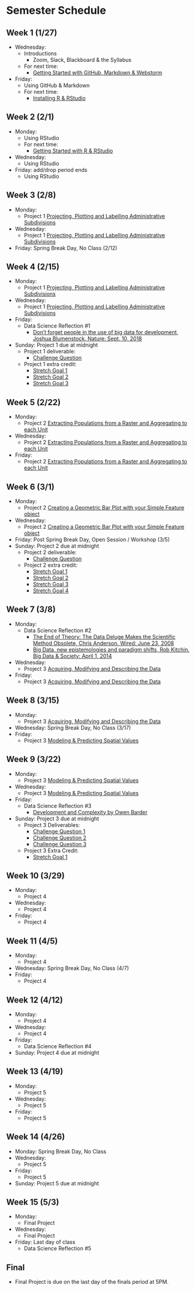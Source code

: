 # Semester Schedule

## Week 1 (1/27)
- Wednesday:
	- Introductions
		- Zoom, Slack, Blackboard & the Syllabus
	- For next time:
		- [Getting Started with GitHub, Markdown & Webstorm](https://tyler-frazier.github.io/dsbook/gitstart.html)
- Friday:
	- Using GitHub & Markdown
	- For next time:
		- [Installing R & RStudio](https://tyler-frazier.github.io/dsbook/rinstall.html)
	
## Week 2 (2/1)
- Monday:
	- Using RStudio
	- For next time:
	  - [Getting Started with R & RStudio](https://tyler-frazier.github.io/dsbook/rstart.html)
- Wednesday:
	- Using RStudio
- Friday: add/drop period ends
	- Using RStudio

## Week 3 (2/8)
- Monday:
	- Project 1 [Projecting, Plotting and Labelling Administrative Subdivisions](https://tyler-frazier.github.io/dsbook/describe.html#projecting-plotting-and-labelling-administrative-subdivisions)
- Wednesday:
	- Project 1 [Projecting, Plotting and Labelling Administrative Subdivisions](https://tyler-frazier.github.io/dsbook/describe.html#projecting-plotting-and-labelling-administrative-subdivisions)
- Friday: Spring Break Day, No Class (2/12)

## Week 4 (2/15)
- Monday:
	- Project 1 [Projecting, Plotting and Labelling Administrative Subdivisions](https://tyler-frazier.github.io/dsbook/describe.html#projecting-plotting-and-labelling-administrative-subdivisions)
- Wednesday:
	- Project 1 [Projecting, Plotting and Labelling Administrative Subdivisions](https://tyler-frazier.github.io/dsbook/describe.html#projecting-plotting-and-labelling-administrative-subdivisions)
- Friday:
	- Data Science Reflection #1 
	  	- [Don’t forget people in the use of big data for development, Joshua Blumenstock.  Nature: Sept. 10, 2018](https://www.nature.com/articles/d41586-018-06215-5)
- Sunday: Project 1 due at midnight
	- Project 1 deliverable:
		- [Challenge Question](https://tyler-frazier.github.io/dsbook/describe.html#challenge-question)
	- Project 1 extra credit:
	  	- [Stretch Goal 1](https://tyler-frazier.github.io/dsbook/describe.html#stretch-goal-1)
		- [Stretch Goal 2](https://tyler-frazier.github.io/dsbook/describe.html#stretch-goal-2)
		- [Stretch Goal 3](https://tyler-frazier.github.io/dsbook/describe.html#stretch-goal-3)
	
## Week 5 (2/22)
- Monday:
	- Project 2 [Extracting Populations from a Raster and Aggregating to each Unit](https://tyler-frazier.github.io/dsbook/describe.html#extracting-populations-from-a-raster-and-aggregating-to-each-unit)
- Wednesday:
	- Project 2 [Extracting Populations from a Raster and Aggregating to each Unit](https://tyler-frazier.github.io/dsbook/describe.html#extracting-populations-from-a-raster-and-aggregating-to-each-unit)
- Friday:
	- Project 2 [Extracting Populations from a Raster and Aggregating to each Unit](https://tyler-frazier.github.io/dsbook/describe.html#extracting-populations-from-a-raster-and-aggregating-to-each-unit)

## Week 6 (3/1)
- Monday:
	- Project 2 [Creating a Geometric Bar Plot with your Simple Feature object](https://tyler-frazier.github.io/dsbook/describe.html#creating-a-geometric-bar-plot-with-your-simple-feature-object)
- Wednesday:
	- Project 2 [Creating a Geometric Bar Plot with your Simple Feature object](https://tyler-frazier.github.io/dsbook/describe.html#creating-a-geometric-bar-plot-with-your-simple-feature-object)
- Friday: Post Spring Break Day, Open Session / Workshop (3/5)
- Sunday: Project 2 due at midnight  
	- Project 2 deliverable:  
		- [Challenge Question](https://tyler-frazier.github.io/dsbook/describe.html#project-1-deliverable)  
	- Project 2 extra credit:  
	  	- [Stretch Goal 1](https://tyler-frazier.github.io/dsbook/describe.html#stretch-goal-1-1)  
	  	- [Stretch Goal 2](https://tyler-frazier.github.io/dsbook/describe.html#stretch-goal-2-1)  
	  	- [Stretch Goal 3](https://tyler-frazier.github.io/dsbook/describe.html#stretch-goal-3-1)  
	  	- [Stretch Goal 4](https://tyler-frazier.github.io/dsbook/describe.html#stretch-goal-1-2)  

## Week 7 (3/8)
- Monday:
	- Data Science Reflection #2 
	  	- [The End of Theory: The Data Deluge Makes the Scientific Method Obsolete, Chris Anderson.  Wired: June 23, 2008](https://www.wired.com/2008/06/pb-theory/)
		- [Big Data, new epistemologies and paradigm shifts, Rob Kitchin.  Big Data & Society: April 1, 2014](https://journals.sagepub.com/doi/full/10.1177/2053951714528481)
- Wednesday:
	- Project 3 [Acquiring, Modifying and Describing the Data](https://tyler-frazier.github.io/dsbook/describe.html#acquiring-modifying-and-describing-the-data)
- Friday:
	- Project 3 [Acquiring, Modifying and Describing the Data](https://tyler-frazier.github.io/dsbook/describe.html#acquiring-modifying-and-describing-the-data)

## Week 8 (3/15)
- Monday:
	- Project 3 [Acquiring, Modifying and Describing the Data](https://tyler-frazier.github.io/dsbook/describe.html#acquiring-modifying-and-describing-the-data)
- Wednesday: Spring Break Day, No Class (3/17)
- Friday:
	- Project 3 [Modeling & Predicting Spatial Values](https://tyler-frazier.github.io/dsbook/model.html#modeling--predicting-spatial-values)

## Week 9 (3/22)
- Monday:
	- Project 3 [Modeling & Predicting Spatial Values](https://tyler-frazier.github.io/dsbook/model.html#modeling--predicting-spatial-values)
- Wednesday:
	- Project 3 [Modeling & Predicting Spatial Values](https://tyler-frazier.github.io/dsbook/model.html#modeling--predicting-spatial-values)
- Friday:
	- Data Science Reflection #3
		- [Development and Complexity by Owen Barder](https://www.youtube.com/watch?v=02EZPxPcFqs)
- Sunday: Project 3 due at midnight
	- Project 3 Deliverables:
		- [Challenge Question 1](https://tyler-frazier.github.io/dsbook/describe.html#challenge-question-2)
		- [Challenge Question 2](https://tyler-frazier.github.io/dsbook/model.html#team-challenge-question)
		- [Challenge Question 3](https://tyler-frazier.github.io/dsbook/model.html#team-challenge-question-1)
	- Project 3 Extra Credit:
		- [Stretch Goal 1](https://tyler-frazier.github.io/dsbook/model.html#individual-stretch-goal-1)

## Week 10 (3/29)
- Monday:
	- Project 4
- Wednesday:
	- Project 4
- Friday:
	- Project 4

## Week 11 (4/5)
- Monday:
	- Project 4
- Wednesday: Spring Break Day, No Class (4/7)
- Friday:
	- Project 4

## Week 12 (4/12)
- Monday:
	- Project 4
- Wednesday:
	- Project 4
- Friday:
	- Data Science Reflection #4
- Sunday: Project 4 due at midnight

## Week 13 (4/19)
- Monday:
	- Project 5
- Wednesday:
	- Project 5
- Friday:
	- Project 5

## Week 14 (4/26)
- Monday: Spring Break Day, No Class
- Wednesday:
	- Project 5
- Friday:
	- Project 5 
- Sunday: Project 5 due at midnight

## Week 15 (5/3)
- Monday:
	- Final Project
- Wednesday:
	- Final Project
- Friday: Last day of class
	- Data Science Reflection #5
	
## Final
- Final Project is due on the last day of the finals period at 5PM.
